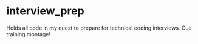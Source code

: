 # interview_prep
Holds all code in my quest to prepare for technical coding interviews. Cue training montage!
